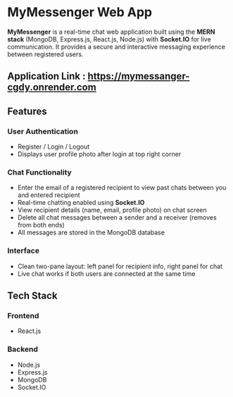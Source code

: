 #  MyMessenger Web App

**MyMessenger** is a real-time chat web application built using the **MERN stack** (MongoDB, Express.js, React.js, Node.js) with **Socket.IO** for live communication. It provides a secure and interactive messaging experience between registered users.

## Application Link : https://mymessanger-cgdy.onrender.com

##  Features

###  User Authentication
- Register / Login / Logout
- Displays user profile photo after login at top right corner

###  Chat Functionality
- Enter the email of a registered recipient to view past chats between you and entered recipient
- Real-time chatting enabled using **Socket.IO**
- View recipient details (name, email, profile photo) on chat screen
- Delete all chat messages between a sender and a receiver (removes from both ends)
- All messages are stored in the MongoDB database

###  Interface
- Clean two-pane layout: left panel for recipient info, right panel for chat
- Live chat works if both users are connected at the same time

##  Tech Stack

### Frontend
- React.js

### Backend
- Node.js
- Express.js
- MongoDB
- Socket.IO
